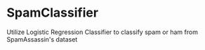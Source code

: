 # SpamClassifier
Utilize Logistic Regression Classifier to classify spam or ham from SpamAssassin's dataset
